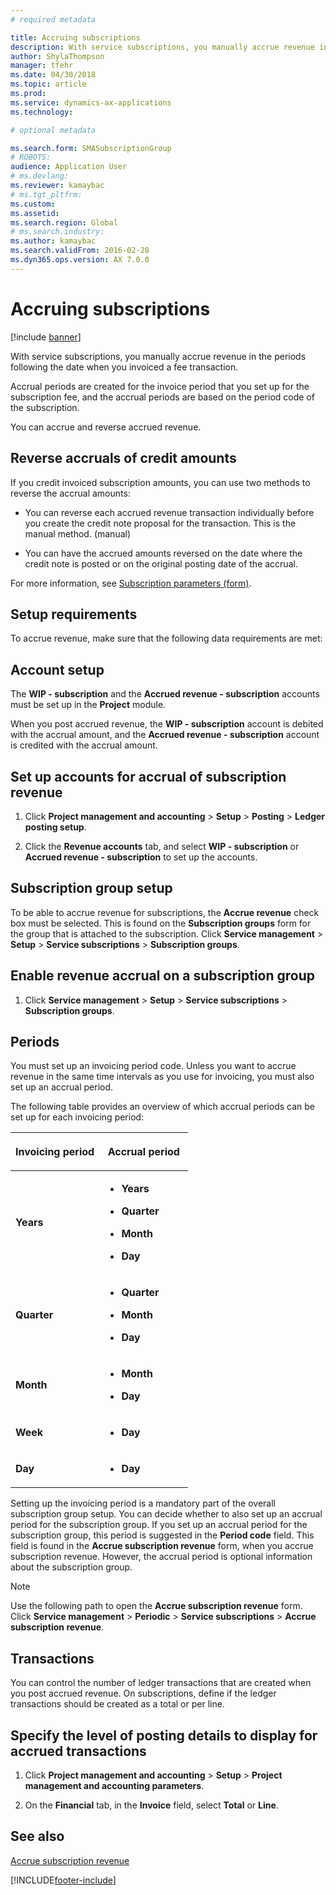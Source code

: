 ```yaml
---
# required metadata

title: Accruing subscriptions  
description: With service subscriptions, you manually accrue revenue in the periods following the date when you invoiced a fee transaction.
author: ShylaThompson
manager: tfehr
ms.date: 04/30/2018
ms.topic: article
ms.prod: 
ms.service: dynamics-ax-applications
ms.technology: 

# optional metadata

ms.search.form: SMASubscriptionGroup
# ROBOTS: 
audience: Application User
# ms.devlang: 
ms.reviewer: kamaybac
# ms.tgt_pltfrm: 
ms.custom: 
ms.assetid: 
ms.search.region: Global
# ms.search.industry: 
ms.author: kamaybac
ms.search.validFrom: 2016-02-28
ms.dyn365.ops.version: AX 7.0.0
---
```


# Accruing subscriptions 

[!include [banner](../includes/banner.md)]


With service subscriptions, you manually accrue revenue in the periods following the date when you invoiced a fee transaction.

Accrual periods are created for the invoice period that you set up for the subscription fee, and the accrual periods are based on the period code of the subscription.

You can accrue and reverse accrued revenue.

## Reverse accruals of credit amounts

If you credit invoiced subscription amounts, you can use two methods to reverse the accrual amounts:

  - You can reverse each accrued revenue transaction individually before you create the credit note proposal for the transaction. This is the manual method. (manual)

  - You can have the accrued amounts reversed on the date where the credit note is posted or on the original posting date of the accrual.

For more information, see [Subscription parameters (form)](https://technet.microsoft.com/library/aa619615.aspx).

## Setup requirements

To accrue revenue, make sure that the following data requirements are met:

## Account setup

The **WIP - subscription** and the **Accrued revenue - subscription** accounts must be set up in the **Project** module.

When you post accrued revenue, the **WIP - subscription** account is debited with the accrual amount, and the **Accrued revenue - subscription** account is credited with the accrual amount.

## Set up accounts for accrual of subscription revenue

1.  Click **Project management and accounting** \> **Setup** \> **Posting** \> **Ledger posting setup**.

2.  Click the **Revenue accounts** tab, and select **WIP - subscription** or **Accrued revenue - subscription** to set up the accounts.

## Subscription group setup

To be able to accrue revenue for subscriptions, the **Accrue revenue** check box must be selected. This is found on the **Subscription groups** form for the group that is attached to the subscription. Click **Service management** \> **Setup** \> **Service subscriptions** \> **Subscription groups**.

## Enable revenue accrual on a subscription group

1.  Click **Service management** \> **Setup** \> **Service subscriptions** \> **Subscription groups**.

## Periods

You must set up an invoicing period code. Unless you want to accrue revenue in the same time intervals as you use for invoicing, you must also set up an accrual period.

The following table provides an overview of which accrual periods can be set up for each invoicing period:

<table>
<colgroup>
<col style="width: 50%" />
<col style="width: 50%" />
</colgroup>
<thead>
<tr class="header">
<th><p>Invoicing period</p></th>
<th><p>Accrual period</p></th>
</tr>
</thead>
<tbody>
<tr class="odd">
<td><p><strong>Years</strong></p></td>
<td><ul>
<li><p><strong>Years</strong></p></li>
<li><p><strong>Quarter</strong></p></li>
<li><p><strong>Month</strong></p></li>
<li><p><strong>Day</strong></p></li>
</ul></td>
</tr>
<tr class="even">
<td><p><strong>Quarter</strong></p></td>
<td><ul>
<li><p><strong>Quarter</strong></p></li>
<li><p><strong>Month</strong></p></li>
<li><p><strong>Day</strong></p></li>
</ul></td>
</tr>
<tr class="odd">
<td><p><strong>Month</strong></p></td>
<td><ul>
<li><p><strong>Month</strong></p></li>
<li><p><strong>Day</strong></p></li>
</ul></td>
</tr>
<tr class="even">
<td><p><strong>Week</strong></p></td>
<td><ul>
<li><p><strong>Day</strong></p></li>
</ul></td>
</tr>
<tr class="odd">
<td><p><strong>Day</strong></p></td>
<td><ul>
<li><p><strong>Day</strong></p></li>
</ul></td>
</tr>
</tbody>
</table>

Setting up the invoicing period is a mandatory part of the overall subscription group setup. You can decide whether to also set up an accrual period for the subscription group. If you set up an accrual period for the subscription group, this period is suggested in the **Period code** field. This field is found in the **Accrue subscription revenue** form, when you accrue subscription revenue. However, the accrual period is optional information about the subscription group.


> [!NOTE]
> <P>Use the following path to open the <STRONG>Accrue subscription revenue</STRONG> form. Click <STRONG>Service management</STRONG> &gt; <STRONG>Periodic</STRONG> &gt; <STRONG>Service subscriptions</STRONG> &gt; <STRONG>Accrue subscription revenue</STRONG>.</P>


## Transactions

You can control the number of ledger transactions that are created when you post accrued revenue. On subscriptions, define if the ledger transactions should be created as a total or per line.

## Specify the level of posting details to display for accrued transactions

1.  Click **Project management and accounting** \> **Setup** \> **Project management and accounting parameters**.

2.  On the **Financial** tab, in the **Invoice** field, select **Total** or **Line**.


## See also

[Accrue subscription revenue](accrue-subscription-revenue.md)

  




[!INCLUDE[footer-include](../../includes/footer-banner.md)]